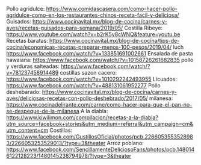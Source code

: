 Pollo agridulce: https://www.comidascasera.com/como-hacer-pollo-agridulce-como-en-los-restaurantes-chinos-receta-facil-y-deliciosa/
Guisados: https://www.cocinavital.mx/blog-de-cocina/carnes-y-aves/recetas-guisados-para-semana/2019/05/
Costilla Ribeye: https://www.youtube.com/watch?v=b2rK5y8cWNQ&feature=youtu.be
Recetas baratas: https://www.cocinavital.mx/blog-de-cocina/tips-de-cocina/economicas-recetas-preparar-menos-100-pesos/2019/04/
luch https://www.facebook.com/watch/?v=133851691002661
Ensalada de pasta hawaiana: https://www.facebook.com/watch/?v=10158726261682835
pollo y verduras salteadas: https://www.facebook.com/watch/?v=781237458914489
costillas sazon cacero: https://www.facebook.com/watch/?v=1010292242493955
Licuados: https://www.facebook.com/watch/?v=488131061952277
Pollo deshebarado: https://www.cocinavital.mx/blog-de-cocina/carnes-y-aves/deliciosas-recetas-con-pollo-deshebrado/2017/05/
milanesa: https://www.cocinadelirante.com/carne/como-hacer-para-que-el-pan-no-se-despeque-de-la-milanesa
A la diabla: https://www.kiwilimon.com/compilacion/recetas-a-la-diabla?utm_source=facebook+stories&utm_medium=referral&utm_campaign=cm&utm_content=cm
Costillas: https://www.facebook.com/GustillosOficial/photos/pcb.2266053553528983/2266053253529013/?type=3&theater
Arroz poblano: https://www.facebook.com/SencillamenteDeliciosoFans/photos/pcb.1480146122128223/1480145238794978/?type=3&theater
